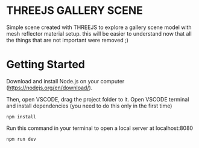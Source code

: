 
# THREEJS GALLERY SCENE
Simple scene created with THREEJS to explore a gallery scene model with mesh reflector material setup. this will be easier to understand now that all the things that are not important were removed ;)

# Getting Started
Download and install Node.js on your computer (https://nodejs.org/en/download/).

Then, open VSCODE, drag the project folder to it. Open VSCODE terminal and install dependencies (you need to do this only in the first time)
```
npm install
```

Run this command in your terminal to open a local server at localhost:8080
```
npm run dev
```
